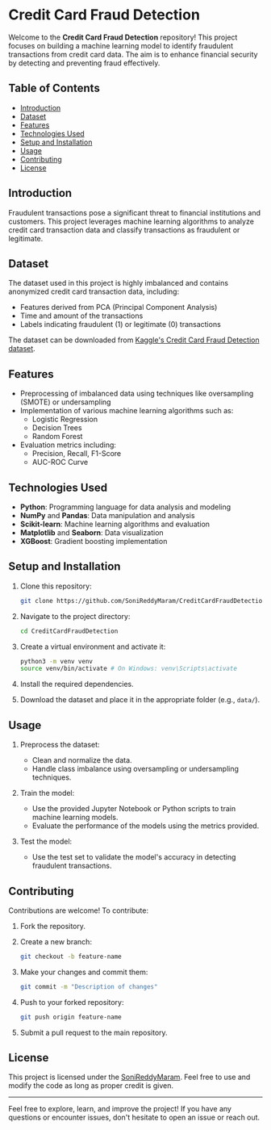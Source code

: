 # Credit Card Fraud Detection

Welcome to the **Credit Card Fraud Detection** repository! This project focuses on building a machine learning model to identify fraudulent transactions from credit card data. The aim is to enhance financial security by detecting and preventing fraud effectively.

## Table of Contents

- [Introduction](#introduction)
- [Dataset](#dataset)
- [Features](#features)
- [Technologies Used](#technologies-used)
- [Setup and Installation](#setup-and-installation)
- [Usage](#usage)
- [Contributing](#contributing)
- [License](#license)

## Introduction

Fraudulent transactions pose a significant threat to financial institutions and customers. This project leverages machine learning algorithms to analyze credit card transaction data and classify transactions as fraudulent or legitimate.

## Dataset

The dataset used in this project is highly imbalanced and contains anonymized credit card transaction data, including:

- Features derived from PCA (Principal Component Analysis)
- Time and amount of the transactions
- Labels indicating fraudulent (1) or legitimate (0) transactions

The dataset can be downloaded from [Kaggle's Credit Card Fraud Detection dataset](https://www.kaggle.com/mlg-ulb/creditcardfraud).

## Features

- Preprocessing of imbalanced data using techniques like oversampling (SMOTE) or undersampling
- Implementation of various machine learning algorithms such as:
  - Logistic Regression
  - Decision Trees
  - Random Forest
- Evaluation metrics including:
  - Precision, Recall, F1-Score
  - AUC-ROC Curve

## Technologies Used

- **Python**: Programming language for data analysis and modeling
- **NumPy** and **Pandas**: Data manipulation and analysis
- **Scikit-learn**: Machine learning algorithms and evaluation
- **Matplotlib** and **Seaborn**: Data visualization
- **XGBoost**: Gradient boosting implementation

## Setup and Installation

1. Clone this repository:

   ```bash
   git clone https://github.com/SoniReddyMaram/CreditCardFraudDetection.git
   ```

2. Navigate to the project directory:

   ```bash
   cd CreditCardFraudDetection
   ```

3. Create a virtual environment and activate it:

   ```bash
   python3 -m venv venv
   source venv/bin/activate # On Windows: venv\Scripts\activate
   ```

4. Install the required dependencies.

5. Download the dataset and place it in the appropriate folder (e.g., `data/`).

## Usage

1. Preprocess the dataset:

   - Clean and normalize the data.
   - Handle class imbalance using oversampling or undersampling techniques.

2. Train the model:

   - Use the provided Jupyter Notebook or Python scripts to train machine learning models.
   - Evaluate the performance of the models using the metrics provided.

3. Test the model:

   - Use the test set to validate the model's accuracy in detecting fraudulent transactions.

## Contributing

Contributions are welcome! To contribute:

1. Fork the repository.
2. Create a new branch:

   ```bash
   git checkout -b feature-name
   ```

3. Make your changes and commit them:

   ```bash
   git commit -m "Description of changes"
   ```

4. Push to your forked repository:

   ```bash
   git push origin feature-name
   ```

5. Submit a pull request to the main repository.

## License

This project is licensed under the [SoniReddyMaram](LICENSE). Feel free to use and modify the code as long as proper credit is given.

---

Feel free to explore, learn, and improve the project! If you have any questions or encounter issues, don't hesitate to open an issue or reach out.
